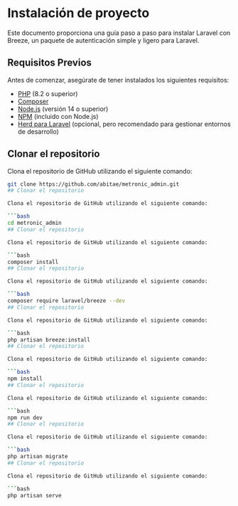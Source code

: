 # Instalación de proyecto

Este documento proporciona una guía paso a paso para instalar Laravel con Breeze, un paquete de autenticación simple y ligero para Laravel.

## Requisitos Previos

Antes de comenzar, asegúrate de tener instalados los siguientes requisitos:

- [PHP](https://www.php.net/downloads) (8.2 o superior)
- [Composer](https://getcomposer.org/download/)
- [Node.js](https://nodejs.org/) (versión 14 o superior)
- [NPM](https://www.npmjs.com/get-npm) (incluido con Node.js)
- [Herd para Laravel](https://herd.laravel.com/) (opcional, pero recomendado para gestionar entornos de desarrollo)

## Clonar el repositorio

Clona el repositorio de GitHub utilizando el siguiente comando:

```bash
git clone https://github.com/abitae/metronic_admin.git
## Clonar el repositorio

Clona el repositorio de GitHub utilizando el siguiente comando:

```bash
cd metronic_admin
## Clonar el repositorio

Clona el repositorio de GitHub utilizando el siguiente comando:

```bash
composer install
## Clonar el repositorio

Clona el repositorio de GitHub utilizando el siguiente comando:

```bash
composer require laravel/breeze --dev
## Clonar el repositorio

Clona el repositorio de GitHub utilizando el siguiente comando:

```bash
php artisan breeze:install
## Clonar el repositorio

Clona el repositorio de GitHub utilizando el siguiente comando:

```bash
npm install
## Clonar el repositorio

Clona el repositorio de GitHub utilizando el siguiente comando:

```bash
npm run dev
## Clonar el repositorio

Clona el repositorio de GitHub utilizando el siguiente comando:

```bash
php artisan migrate
## Clonar el repositorio

Clona el repositorio de GitHub utilizando el siguiente comando:

```bash
php artisan serve